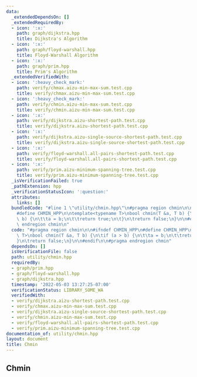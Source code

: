 ```yaml
---
data:
  _extendedDependsOn: []
  _extendedRequiredBy:
  - icon: ':x:'
    path: graph/dijkstra.hpp
    title: Dijkstra's Algorithm
  - icon: ':x:'
    path: graph/floyd-warshall.hpp
    title: Floyd-Warshall Algorithm
  - icon: ':x:'
    path: graph/prim.hpp
    title: Prim's Algorithm
  _extendedVerifiedWith:
  - icon: ':heavy_check_mark:'
    path: verify/chmax.aizu-min-max-sum.test.cpp
    title: verify/chmax.aizu-min-max-sum.test.cpp
  - icon: ':heavy_check_mark:'
    path: verify/chmin.aizu-min-max-sum.test.cpp
    title: verify/chmin.aizu-min-max-sum.test.cpp
  - icon: ':x:'
    path: verify/dijkstra.aizu-shortest-path.test.cpp
    title: verify/dijkstra.aizu-shortest-path.test.cpp
  - icon: ':x:'
    path: verify/dijkstra.aizu-single-source-shortest-path.test.cpp
    title: verify/dijkstra.aizu-single-source-shortest-path.test.cpp
  - icon: ':x:'
    path: verify/floyd-warshall.all-pairs-shortest-path.test.cpp
    title: verify/floyd-warshall.all-pairs-shortest-path.test.cpp
  - icon: ':x:'
    path: verify/prim.aizu-minimum-spanning-tree.test.cpp
    title: verify/prim.aizu-minimum-spanning-tree.test.cpp
  _isVerificationFailed: true
  _pathExtension: hpp
  _verificationStatusIcon: ':question:'
  attributes:
    links: []
  bundledCode: "#line 1 \"utility/chmin.hpp\"\n#pragma region chmin\n\n#ifndef CHMIN_HPP\n\
    #define CHMIN_HPP\n\ntemplate<typename T>\nbool chmin(T &a, T b) {\n\tif (a >\
    \ b) {\n\t\ta = b;\n\t\treturn true;\n\t}\n\treturn false;\n}\n\n#endif\n\n#pragma\
    \ endregion chmin\n"
  code: "#pragma region chmin\n\n#ifndef CHMIN_HPP\n#define CHMIN_HPP\n\ntemplate<typename\
    \ T>\nbool chmin(T &a, T b) {\n\tif (a > b) {\n\t\ta = b;\n\t\treturn true;\n\t\
    }\n\treturn false;\n}\n\n#endif\n\n#pragma endregion chmin"
  dependsOn: []
  isVerificationFile: false
  path: utility/chmin.hpp
  requiredBy:
  - graph/prim.hpp
  - graph/floyd-warshall.hpp
  - graph/dijkstra.hpp
  timestamp: '2022-05-03 13:27:25-07:00'
  verificationStatus: LIBRARY_SOME_WA
  verifiedWith:
  - verify/dijkstra.aizu-shortest-path.test.cpp
  - verify/chmax.aizu-min-max-sum.test.cpp
  - verify/dijkstra.aizu-single-source-shortest-path.test.cpp
  - verify/chmin.aizu-min-max-sum.test.cpp
  - verify/floyd-warshall.all-pairs-shortest-path.test.cpp
  - verify/prim.aizu-minimum-spanning-tree.test.cpp
documentation_of: utility/chmin.hpp
layout: document
title: Chmin
---
```


## Chmin